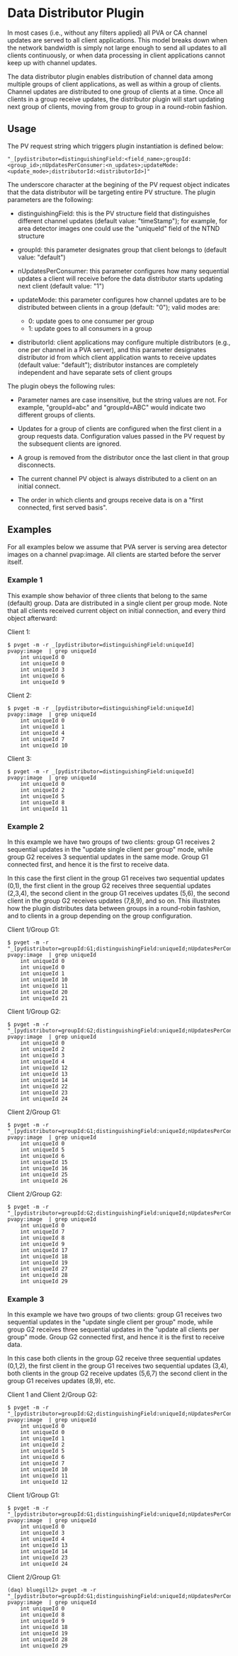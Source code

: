 # Data Distributor Plugin

In most cases (i.e., without any filters applied) all PVA or CA channel 
updates are served to all client applications. This model breaks down when
the network bandwidth is simply not large enough to send all updates to all 
clients continuously, or when data processing in client applications cannot 
keep up with channel updates.

The data distributor plugin enables distribution of channel data among 
multiple groups of client applications, as well as within a group of clients.
Channel updates are distributed to one group of clients at a time. Once
all clients in a group receive updates, the distributor plugin will start
updating next group of clients, moving from group to group in a 
round-robin fashion.

## Usage

The PV request string which triggers plugin instantiation is defined below:

```
"_[pydistributor=distinguishingField:<field_name>;groupId:<group_id>;nUpdatesPerConsumer:<n_updates>;updateMode:<update_mode>;distributorId:<distributorId>]"
```

The underscore character at the begining of the PV request object
indicates that the data distributor will be targeting entire PV structure.
The plugin parameters are the following:

- distinguishingField: this is the PV structure field that distinguishes 
different channel updates (default value: "timeStamp"); for example,
for area detector images one could use the "uniqueId" field of the NTND 
structure

- groupId: this parameter designates group that client belongs to 
(default value: "default")

- nUpdatesPerConsumer: this parameter configures how many sequential updates
a client will receive before the data distributor starts updating next client
(default value: "1")

- updateMode: this parameter configures how channel updates are to be
distributed between clients in a group (default: "0"); valid modes are:
  - 0: update goes to one consumer per group
  - 1: update goes to all consumers in a group

- distributorId: client applications may configure multiple distributors
(e.g., one per channel in a PVA server), and this parameter designates
distributor id from which client application wants to receive updates
(default value: "default"); distributor instances are completely independent
and have separate sets of client groups

The plugin obeys the following rules:

- Parameter names are case insensitive, but the string values
are not. For example, "groupId=abc" and "groupId=ABC" would indicate two
different groups of clients. 

- Updates for a group of clients are configured when the first client in a 
group requests data. Configuration values passed in the PV request by
the subsequent clients are ignored.

- A group is removed from the distributor once the last client in that
group disconnects. 

- The current channel PV object is always distributed to a client on an 
initial connect.

- The order in which clients and groups receive data is on a 
"first connected, first served basis".

## Examples

For all examples below we assume that PVA server is serving area detector
images on a channel pvap:image. All clients are started before the server
itself.


### Example 1

This example show behavior of three clients that belong to the same (default)
group. Data are distributed in a single client per group mode. Note that all
clients received current object on initial connection, and every third
object afterward:

Client 1:
```
$ pvget -m -r _[pydistributor=distinguishingField:uniqueId] pvapy:image  | grep uniqueId
    int uniqueId 0
    int uniqueId 0
    int uniqueId 3
    int uniqueId 6
    int uniqueId 9
```

Client 2:
```
$ pvget -m -r _[pydistributor=distinguishingField:uniqueId] pvapy:image  | grep uniqueId
    int uniqueId 0
    int uniqueId 1
    int uniqueId 4
    int uniqueId 7
    int uniqueId 10
```

Client 3:
```
$ pvget -m -r _[pydistributor=distinguishingField:uniqueId] pvapy:image  | grep uniqueId 
    int uniqueId 0
    int uniqueId 2
    int uniqueId 5
    int uniqueId 8
    int uniqueId 11
```

### Example 2

In this example we have two groups of two clients: group G1 receives 2 sequential updates in the "update single client per group" mode, while group G2 receives
3 sequential updates in the same mode. Group G1 connected first, and hence
it is the first to receive data.

In this case the first client in the group G1 receives two sequential
updates (0,1), the first client in the group G2 receives three sequential 
updates (2,3,4), the second client in the group G1 receives updates (5,6), 
the second client in the group G2 receives updates (7,8,9), and so on. 
This illustrates how the plugin distributes data between groups in 
a round-robin fashion, and to clients in a group depending on the group 
configuration. 

Client 1/Group G1:
```
$ pvget -m -r "_[pydistributor=groupId:G1;distinguishingField:uniqueId;nUpdatesPerConsumer:2]" pvapy:image  | grep uniqueId
    int uniqueId 0
    int uniqueId 0
    int uniqueId 1
    int uniqueId 10
    int uniqueId 11
    int uniqueId 20
    int uniqueId 21
```

Client 1/Group G2:
```
$ pvget -m -r "_[pydistributor=groupId:G2;distinguishingField:uniqueId;nUpdatesPerConsumer:3]" pvapy:image  | grep uniqueId
    int uniqueId 0
    int uniqueId 2
    int uniqueId 3
    int uniqueId 4
    int uniqueId 12
    int uniqueId 13
    int uniqueId 14
    int uniqueId 22
    int uniqueId 23
    int uniqueId 24
```

Client 2/Group G1:
```
$ pvget -m -r "_[pydistributor=groupId:G1;distinguishingField:uniqueId;nUpdatesPerConsumer:2]" pvapy:image  | grep uniqueId
    int uniqueId 0
    int uniqueId 5
    int uniqueId 6
    int uniqueId 15
    int uniqueId 16
    int uniqueId 25
    int uniqueId 26
```

Client 2/Group G2:
```
$ pvget -m -r "_[pydistributor=groupId:G2;distinguishingField:uniqueId;nUpdatesPerConsumer:3]" pvapy:image  | grep uniqueId
    int uniqueId 0
    int uniqueId 7
    int uniqueId 8
    int uniqueId 9
    int uniqueId 17
    int uniqueId 18
    int uniqueId 19
    int uniqueId 27
    int uniqueId 28
    int uniqueId 29
```

### Example 3

In this example we have two groups of two clients: group G1 receives two
sequential updates in the "update single client per group" mode, while
group G2 receives three sequential updates in the "update all clients per 
group" mode. Group G2 connected first, and hence it is the first to receive
data.

In this case both clients in the group G2 receive three sequential updates
(0,1,2), the first client in the group G1 receives two sequential updates
(3,4), both clients in the group G2 receive updates (5,6,7)
the second client in the group G1 receives updates (8,9), etc.

Client 1 and Client 2/Group G2:
```
$ pvget -m -r "_[pydistributor=groupId:G2;distinguishingField:uniqueId;nUpdatesPerConsumer:3;updateMode:1]" pvapy:image  | grep uniqueId
    int uniqueId 0
    int uniqueId 0
    int uniqueId 1
    int uniqueId 2
    int uniqueId 5
    int uniqueId 6
    int uniqueId 7
    int uniqueId 10
    int uniqueId 11
    int uniqueId 12
```

Client 1/Group G1:
```
$ pvget -m -r "_[pydistributor=groupId:G1;distinguishingField:uniqueId;nUpdatesPerConsumer:2]" pvapy:image  | grep uniqueId
    int uniqueId 0
    int uniqueId 3
    int uniqueId 4
    int uniqueId 13
    int uniqueId 14
    int uniqueId 23
    int uniqueId 24
```

Client 2/Group G1:
```
(daq) bluegill2> pvget -m -r "_[pydistributor=groupId:G1;distinguishingField:uniqueId;nUpdatesPerConsumer:2]" pvapy:image  | grep uniqueId
    int uniqueId 0
    int uniqueId 8
    int uniqueId 9
    int uniqueId 18
    int uniqueId 19
    int uniqueId 28
    int uniqueId 29
```

